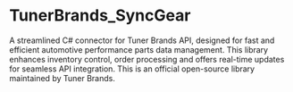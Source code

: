 # TunerBrands_SyncGear
A streamlined C# connector for Tuner Brands API, designed for fast and efficient automotive performance parts data management. This library enhances inventory control, order processing and offers real-time updates for seamless API integration. This is an official open-source library maintained by Tuner Brands.
